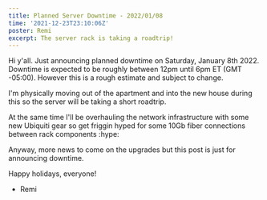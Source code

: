 ```yaml
---
title: Planned Server Downtime - 2022/01/08
time: '2021-12-23T23:10:06Z'
poster: Remi
excerpt: The server rack is taking a roadtrip!
---
```


Hi y'all. Just announcing planned downtime on Saturday, January 8th 2022. Downtime is expected to be roughly between 12pm until 6pm ET (GMT -05:00). However this is a rough estimate and subject to change.

I'm physically moving out of the apartment and into the new house during this so the server will be taking a short roadtrip.

At the same time I'll be overhauling the network infrastructure with some new Ubiquiti gear so get friggin hyped for some 10Gb fiber connections between rack components :hype:

Anyway, more news to come on the upgrades but this post is just for announcing downtime.

Happy holidays, everyone!

- Remi
